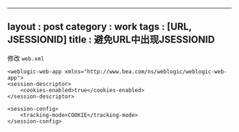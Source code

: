 
---
layout : post
category : work
tags : [URL, JSESSIONID]
title : 避免URL中出现JSESSIONID
---

修改 `web.xml`

    <weblogic-web-app xmlns="http://www.bea.com/ns/weblogic/weblogic-web-app">
    <session-descriptor>
        <cookies-enabled>true</cookies-enabled>
    </session-descriptor>
    
    <session-config>
        <tracking-mode>COOKIE</tracking-mode>
    </session-config>
